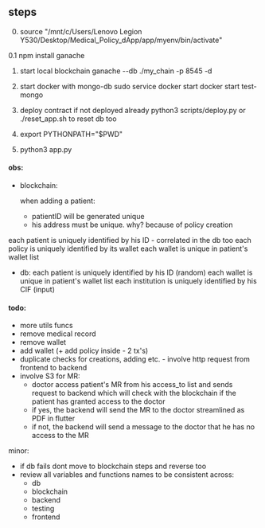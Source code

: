 
## steps

0. source "/mnt/c/Users/Lenovo Legion Y530/Desktop/Medical_Policy_dApp/app/myenv/bin/activate"

0.1
npm install ganache

1. start local blockchain
ganache --db ./my_chain -p 8545 -d

2. start docker with mongo-db
sudo service docker start
docker start test-mongo

3. deploy contract if not deployed already
python3 scripts/deploy.py
or
./reset_app.sh to reset db too

4. export PYTHONPATH="$PWD"

5. python3 app.py


#### obs:
- blockchain:
  
    when adding a patient:
    - patientID will be generated unique
    - his address must be unique. why? because of policy creation

each patient is uniquely identified by his ID - correlated in the db too
each policy is uniquely identified by its wallet
each wallet is unique in patient's wallet list


- db:
each patient is uniquely identified by his ID (random)
each wallet is unique in patient's wallet list
each institution is uniquely identified by his CIF (input)

#### todo:
- more utils funcs
- remove medical record
- remove wallet
- add wallet (+ add policy inside - 2 tx's)
- duplicate checks for creations, adding etc. - involve http request from frontend to backend
- involve S3 for MR:
  - doctor access patient's MR from his access_to list and sends request to backend which will check
with the blockchain if the patient has granted access to the doctor
  - if yes, the backend will send the MR to the doctor streamlined as PDF in flutter
  - if not, the backend will send a message to the doctor that he has no access to the MR




minor:
- if db fails dont move to blockchain steps and reverse too
- review all variables and functions names to be consistent across:
    - db
    - blockchain
    - backend
    - testing
    - frontend
